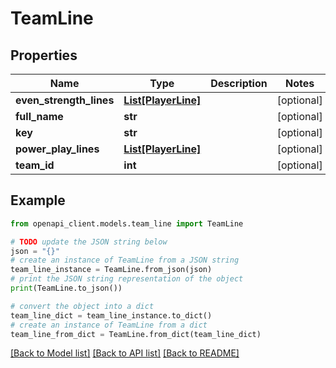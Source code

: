 # TeamLine


## Properties

Name | Type | Description | Notes
------------ | ------------- | ------------- | -------------
**even_strength_lines** | [**List[PlayerLine]**](PlayerLine.md) |  | [optional] 
**full_name** | **str** |  | [optional] 
**key** | **str** |  | [optional] 
**power_play_lines** | [**List[PlayerLine]**](PlayerLine.md) |  | [optional] 
**team_id** | **int** |  | [optional] 

## Example

```python
from openapi_client.models.team_line import TeamLine

# TODO update the JSON string below
json = "{}"
# create an instance of TeamLine from a JSON string
team_line_instance = TeamLine.from_json(json)
# print the JSON string representation of the object
print(TeamLine.to_json())

# convert the object into a dict
team_line_dict = team_line_instance.to_dict()
# create an instance of TeamLine from a dict
team_line_from_dict = TeamLine.from_dict(team_line_dict)
```
[[Back to Model list]](../README.md#documentation-for-models) [[Back to API list]](../README.md#documentation-for-api-endpoints) [[Back to README]](../README.md)


